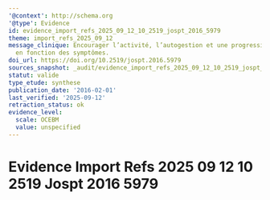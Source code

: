 ```yaml
---
'@context': http://schema.org
'@type': Evidence
id: evidence_import_refs_2025_09_12_10_2519_jospt_2016_5979
theme: import_refs_2025_09_12
message_clinique: Encourager l’activité, l’autogestion et une progression graduée
  en fonction des symptômes.
doi_url: https://doi.org/10.2519/jospt.2016.5979
sources_snapshot: _audit/evidence_import_refs_2025_09_12_10_2519_jospt_2016_5979.json
statut: valide
type_etude: synthese
publication_date: '2016-02-01'
last_verified: '2025-09-12'
retraction_status: ok
evidence_level:
  scale: OCEBM
  value: unspecified
---
```

# Evidence Import Refs 2025 09 12 10 2519 Jospt 2016 5979

